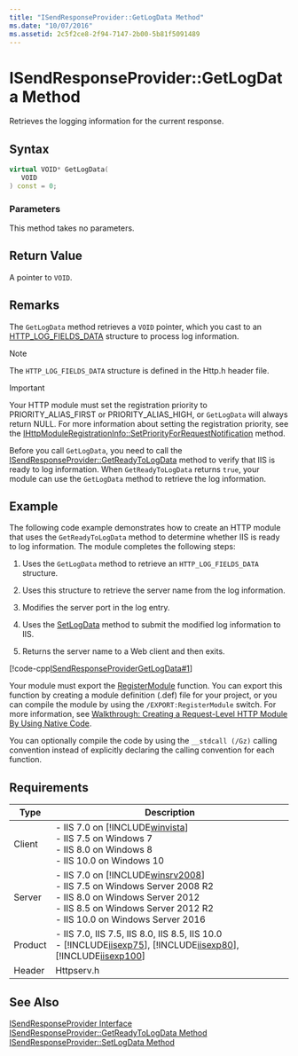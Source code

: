```yaml
---
title: "ISendResponseProvider::GetLogData Method"
ms.date: "10/07/2016"
ms.assetid: 2c5f2ce8-2f94-7147-2b00-5b81f5091489
---
```

# ISendResponseProvider::GetLogData Method
Retrieves the logging information for the current response.  
  
## Syntax  
  
```cpp  
virtual VOID* GetLogData(  
   VOID  
) const = 0;  
```  
  
### Parameters  
 This method takes no parameters.  
  
## Return Value  
 A pointer to `VOID`.  
  
## Remarks  
 The `GetLogData` method retrieves a `VOID` pointer, which you cast to an [HTTP_LOG_FIELDS_DATA](https://go.microsoft.com/fwlink/?LinkId=59280) structure to process log information.  
  
> [!NOTE]
>  The `HTTP_LOG_FIELDS_DATA` structure is defined in the Http.h header file.  
  
> [!IMPORTANT]
>  Your HTTP module must set the registration priority to PRIORITY_ALIAS_FIRST or PRIORITY_ALIAS_HIGH, or `GetLogData` will always return NULL. For more information about setting the registration priority, see the [IHttpModuleRegistrationInfo::SetPriorityForRequestNotification](../../web-development-reference/native-code-api-reference/ihttpmoduleregistrationinfo-setpriorityforrequestnotification-method.md) method.  
  
 Before you call `GetLogData`, you need to call the [ISendResponseProvider::GetReadyToLogData](../../web-development-reference/native-code-api-reference/isendresponseprovider-getreadytologdata-method.md) method to verify that IIS is ready to log information. When `GetReadyToLogData` returns `true`, your module can use the `GetLogData` method to retrieve the log information.  
  
## Example  
 The following code example demonstrates how to create an HTTP module that uses the `GetReadyToLogData` method to determine whether IIS is ready to log information. The module completes the following steps:  
  
1.  Uses the `GetLogData` method to retrieve an `HTTP_LOG_FIELDS_DATA` structure.  
  
2.  Uses this structure to retrieve the server name from the log information.  
  
3.  Modifies the server port in the log entry.  
  
4.  Uses the [SetLogData](../../web-development-reference/native-code-api-reference/isendresponseprovider-setlogdata-method.md) method to submit the modified log information to IIS.  
  
5.  Returns the server name to a Web client and then exits.  
  
 [!code-cpp[ISendResponseProviderGetLogData#1](../../../samples/snippets/cpp/VS_Snippets_IIS/IIS7/ISendResponseProviderGetLogData/cpp/ISendResponseProviderGetLogData.cpp#1)]  
  
 Your module must export the [RegisterModule](../../web-development-reference/native-code-api-reference/pfn-registermodule-function.md) function. You can export this function by creating a module definition (.def) file for your project, or you can compile the module by using the `/EXPORT:RegisterModule` switch. For more information, see [Walkthrough: Creating a Request-Level HTTP Module By Using Native Code](../../web-development-reference/native-code-development-overview/walkthrough-creating-a-request-level-http-module-by-using-native-code.md).  
  
 You can optionally compile the code by using the `__stdcall (/Gz)` calling convention instead of explicitly declaring the calling convention for each function.  
  
## Requirements  
  
|Type|Description|  
|----------|-----------------|  
|Client|-   IIS 7.0 on [!INCLUDE[winvista](../../wmi-provider/includes/winvista-md.md)]<br />-   IIS 7.5 on Windows 7<br />-   IIS 8.0 on Windows 8<br />-   IIS 10.0 on Windows 10|  
|Server|-   IIS 7.0 on [!INCLUDE[winsrv2008](../../wmi-provider/includes/winsrv2008-md.md)]<br />-   IIS 7.5 on Windows Server 2008 R2<br />-   IIS 8.0 on Windows Server 2012<br />-   IIS 8.5 on Windows Server 2012 R2<br />-   IIS 10.0 on Windows Server 2016|  
|Product|-   IIS 7.0, IIS 7.5, IIS 8.0, IIS 8.5, IIS 10.0<br />-   [!INCLUDE[iisexp75](../../web-development-reference/native-code-api-reference/includes/iisexp75-md.md)], [!INCLUDE[iisexp80](../../web-development-reference/native-code-api-reference/includes/iisexp80-md.md)], [!INCLUDE[iisexp100](../../web-development-reference/native-code-api-reference/includes/iisexp100-md.md)]|  
|Header|Httpserv.h|  
  
## See Also  
 [ISendResponseProvider Interface](../../web-development-reference/native-code-api-reference/isendresponseprovider-interface.md)   
 [ISendResponseProvider::GetReadyToLogData Method](../../web-development-reference/native-code-api-reference/isendresponseprovider-getreadytologdata-method.md)   
 [ISendResponseProvider::SetLogData Method](../../web-development-reference/native-code-api-reference/isendresponseprovider-setlogdata-method.md)